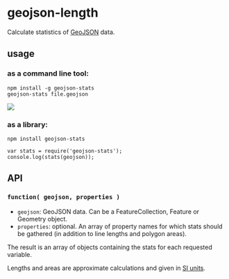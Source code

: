 geojson-length
==============

Calculate statistics of [GeoJSON](http://geojson.org/) data.

usage
-----

### as a **command line tool**:

    npm install -g geojson-stats
    geojson-stats file.geojson

![](https://cloud.githubusercontent.com/assets/1927298/5631886/810c0464-95ca-11e4-85e3-883a129ed44d.png)

### as a **library**:

    npm install geojson-stats

    var stats = require('geojson-stats');
    console.log(stats(geojson));

API
---

### `function( geojson, properties )`

* `geojson`: GeoJSON data. Can be a FeatureCollection, Feature or Geometry object.
* `properties`: optional. An array of property names for which stats should be gathered (in addition to line lengths and polygon areas).

The result is an array of objects containing the stats for each requested variable.

Lengths and areas are approximate calculations and given in [SI units](https://en.wikipedia.org/wiki/International_System_of_Units).
